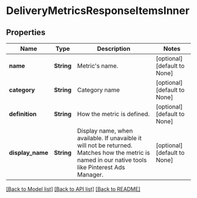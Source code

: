 # DeliveryMetricsResponseItemsInner

## Properties
Name | Type | Description | Notes
------------ | ------------- | ------------- | -------------
**name** | **String** | Metric's name. | [optional] [default to None]
**category** | **String** | Category name | [optional] [default to None]
**definition** | **String** | How the metric is defined. | [optional] [default to None]
**display_name** | **String** | Display name, when available. If unavaible it will not be returned. Matches how the metric is named in our native tools like Pinterest Ads Manager. | [optional] [default to None]

[[Back to Model list]](../README.md#documentation-for-models) [[Back to API list]](../README.md#documentation-for-api-endpoints) [[Back to README]](../README.md)


